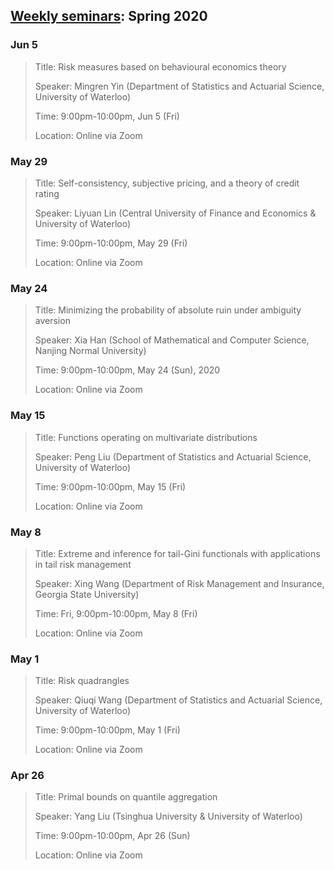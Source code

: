 ## [Weekly seminars](./index.md): Spring 2020

### Jun 5

> Title: Risk measures based on behavioural economics theory
>
> Speaker: Mingren Yin (Department of Statistics and Actuarial Science, University of Waterloo)
>
> Time: 9:00pm-10:00pm, Jun 5 (Fri)
> 
> Location: Online via Zoom


### May 29

> Title: Self-consistency, subjective pricing, and a theory of credit rating
>
> Speaker: Liyuan Lin (Central University of Finance and Economics & University of Waterloo)
> 
> Time: 9:00pm-10:00pm, May 29 (Fri)
>
> Location: Online via Zoom


### May 24

> Title: Minimizing the probability of absolute ruin under ambiguity aversion
>
> Speaker: Xia Han (School of Mathematical and Computer Science, Nanjing Normal University)
>
> Time: 9:00pm-10:00pm, May 24 (Sun), 2020
>
> Location: Online via Zoom


### May 15

> Title: Functions operating on multivariate distributions
> 
> Speaker: Peng Liu (Department of Statistics and Actuarial Science, University of Waterloo)
> 
> Time: 9:00pm-10:00pm, May 15 (Fri)
>
> Location: Online via Zoom


### May 8

> Title: Extreme and inference for tail-Gini functionals with applications in tail risk management
>
> Speaker: Xing Wang (Department of Risk Management and Insurance, Georgia State University)
>
> Time: Fri, 9:00pm-10:00pm, May 8 (Fri)
> 
> Location: Online via Zoom


### May 1

> Title: Risk quadrangles
>
> Speaker: Qiuqi Wang (Department of Statistics and Actuarial Science, University of Waterloo)
>
> Time: 9:00pm-10:00pm, May 1 (Fri) 
>
> Location: Online via Zoom


### Apr 26

> Title: Primal bounds on quantile aggregation
>
> Speaker: Yang Liu (Tsinghua University & University of Waterloo)
>
> Time: 9:00pm-10:00pm, Apr 26 (Sun)
>
> Location: Online via Zoom
